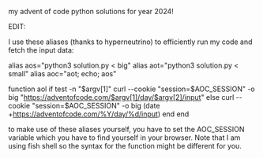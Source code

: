 my advent of code python solutions for year 2024!


EDIT:

I use these aliases (thanks to hyperneutrino) to efficiently run my code and fetch the input data:

alias aos="python3 solution.py < big"
alias aot="python3 solution.py < small"
alias aoc="aot; echo; aos"

function aol
    if test -n "$argv[1]"
        curl --cookie "session=$AOC_SESSION" -o big "https://adventofcode.com/$argv[1]/day/$argv[2]/input"
    else
        curl --cookie "session=$AOC_SESSION" -o big (date +https://adventofcode.com/%Y/day/%d/input)
    end
end

to make use of these aliases yourself, you have to set the AOC_SESSION variable which you have to find yourself in your browser.
Note that I am using fish shell so the syntax for the function might be different for you.